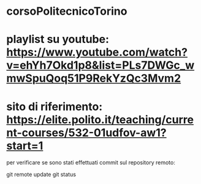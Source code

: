# corsoPolitecnicoTorino
# playlist su youtube: https://www.youtube.com/watch?v=ehYh7Okd1p8&list=PLs7DWGc_wmwSpuQoq51P9RekYzQc3Mvm2
# sito di riferimento: https://elite.polito.it/teaching/current-courses/532-01udfov-aw1?start=1

per verificare se sono stati effettuati commit sul repository remoto:

git remote update
git status

